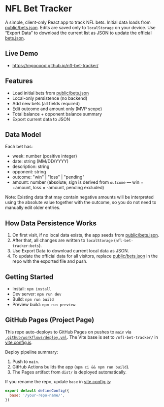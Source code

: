 # NFL Bet Tracker

A simple, client-only React app to track NFL bets. Initial data loads from [public/bets.json](public/bets.json). Edits are saved only to `localStorage` on your device. Use “Export Data” to download the current list as JSON to update the official [bets.json](public/bets.json).

## Live Demo

- https://mgooood.github.io/nfl-bet-tracker/

## Features

- Load initial bets from [public/bets.json](public/bets.json)
- Local-only persistence (no backend)
- Add new bets (all fields required)
- Edit outcome and amount only (MVP scope)
- Total balance + opponent balance summary
- Export current data to JSON

## Data Model

Each bet has:

- week: number (positive integer)
- date: string (MM/DD/YYYY)
- description: string
- opponent: string
- outcome: "win" | "loss" | "pending"
- amount: number (absolute; sign is derived from `outcome` — win = +amount, loss = -amount, pending excluded)

Note: Existing data that may contain negative amounts will be interpreted using the absolute value together with the outcome, so you do not need to manually edit older entries.

## How Data Persistence Works

1. On first visit, if no local data exists, the app seeds from [public/bets.json](public/bets.json).
2. After that, all changes are written to `localStorage` (`nfl-bet-tracker:bets`).
3. Use Export Data to download current local data as JSON.
4. To update the official data for all visitors, replace [public/bets.json](public/bets.json) in the repo with the exported file and push.

## Getting Started

- Install: `npm install`
- Dev server: `npm run dev`
- Build: `npm run build`
- Preview build: `npm run preview`

## GitHub Pages (Project Page)

This repo auto-deploys to GitHub Pages on pushes to `main` via [`.github/workflows/deploy.yml`](.github/workflows/deploy.yml). The Vite base is set to `/nfl-bet-tracker/` in [vite.config.js](vite.config.js).

Deploy pipeline summary:

1. Push to `main`.
2. GitHub Actions builds the app (`npm ci && npm run build`).
3. The Pages artifact from `dist/` is deployed automatically.

If you rename the repo, update `base` in [vite.config.js](vite.config.js):

```js
export default defineConfig({
  base: '/your-repo-name/',
})
```
